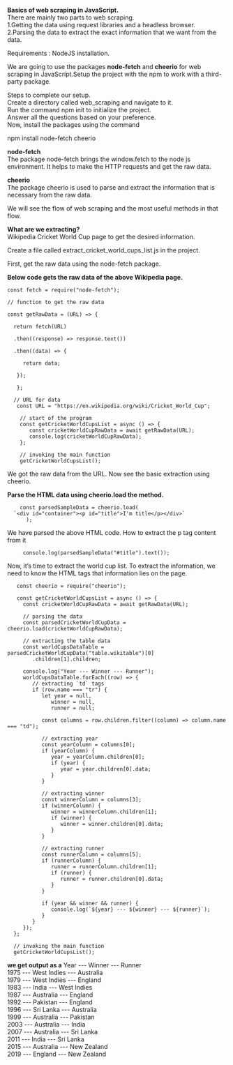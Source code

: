 **Basics of web scraping in JavaScript.**<br>
There are mainly two parts to web scraping.<br>
1.Getting the data using request libraries and a headless browser.<br>
2.Parsing the data to extract the exact information that we want from the data.<br>

Requirements : NodeJS installation.<br>

We are going to use the packages **node-fetch** and **cheerio** for web scraping in JavaScript.Setup the project with the npm to work with a third-party package.<br>


Steps to complete our setup.<br>
Create a directory called web_scraping and navigate to it.<br>
Run the command npm init to initialize the project.<br>
Answer all the questions based on your preference.<br>
Now, install the packages using the command<br>

npm install node-fetch cheerio<br>


**node-fetch**<br>
The package node-fetch brings the window.fetch to the node js environment. It helps to make the HTTP requests and get the raw data.


**cheerio**<br>
The package cheerio is used to parse and extract the information that is necessary from the raw data.<br>


We will see the flow of web scraping and the most useful methods in that flow.<br>


**What are we extracting?**<br>
 Wikipedia Cricket World Cup page to get the desired information.<br>
 
 Create a file called extract_cricket_world_cups_list.js in the project.<br>
 
 First, get the raw data using the node-fetch package.<br>
 
**Below code gets the raw data of the above Wikipedia page.**<br>

    const fetch = require("node-fetch");

    // function to get the raw data

    const getRawData = (URL) => {

      return fetch(URL)
   
      .then((response) => response.text())
      
      .then((data) => {
      
         return data;
         
       });
      
       };

      // URL for data
       const URL = "https://en.wikipedia.org/wiki/Cricket_World_Cup";

        // start of the program
        const getCricketWorldCupsList = async () => {
           const cricketWorldCupRawData = await getRawData(URL);
           console.log(cricketWorldCupRawData);
        };

        // invoking the main function
        getCricketWorldCupsList();
       
 We got the raw data from the URL. Now see the basic extraction using cheerio.<br>
 
 **Parse the HTML data using cheerio.load the method.**
        
        const parsedSampleData = cheerio.load(
      `<div id="container"><p id="title">I'm title</p></div>`
          );
 We have parsed the above HTML code. How to extract the p tag content from it<br>
         
         console.log(parsedSampleData("#title").text());
         
         
 Now, it’s time to extract the world cup list. To extract the information, we need to know the HTML tags that information lies on the page.<br>
 
       const cheerio = require("cheerio");

       const getCricketWorldCupsList = async () => {
         const cricketWorldCupRawData = await getRawData(URL);

         // parsing the data
         const parsedCricketWorldCupData = cheerio.load(cricketWorldCupRawData);

         // extracting the table data
         const worldCupsDataTable = parsedCricketWorldCupData("table.wikitable")[0]
            .children[1].children;

         console.log("Year --- Winner --- Runner");
         worldCupsDataTable.forEach((row) => {
            // extracting `td` tags
            if (row.name === "tr") {
               let year = null,
                  winner = null,
                  runner = null;

               const columns = row.children.filter((column) => column.name === "td");

               // extracting year
               const yearColumn = columns[0];
               if (yearColumn) {
                  year = yearColumn.children[0];
                  if (year) {
                     year = year.children[0].data;
                  }
               }

               // extracting winner
               const winnerColumn = columns[3];
               if (winnerColumn) {
                  winner = winnerColumn.children[1];
                  if (winner) {
                     winner = winner.children[0].data;
                  }
               }

               // extracting runner
               const runnerColumn = columns[5];
               if (runnerColumn) {
                  runner = runnerColumn.children[1];
                  if (runner) {
                     runner = runner.children[0].data;
                  }
               }

               if (year && winner && runner) {
                  console.log(`${year} --- ${winner} --- ${runner}`);
               }
            }
         });
      };

      // invoking the main function
      getCricketWorldCupsList();
 
**we get output as a**
    Year --- Winner --- Runner    <br>
    1975 --- West Indies --- Australia <br>
    1979 --- West Indies --- England  <br>
    1983 --- India --- West Indies<br>
    1987 --- Australia --- England<br>
    1992 --- Pakistan --- England<br>
    1996 --- Sri Lanka --- Australia<br>
    1999 --- Australia --- Pakistan<br>
    2003 --- Australia --- India<br>
    2007 --- Australia --- Sri Lanka<br>
    2011 --- India --- Sri Lanka<br>
    2015 --- Australia --- New Zealand<br>
    2019 --- England --- New Zealand<br>
